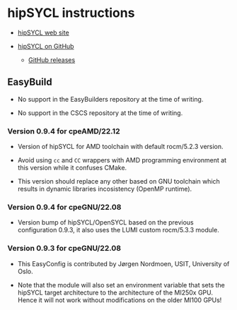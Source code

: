 # hipSYCL instructions

-   [hipSYCL web site](https://hipsycl.github.io/)

-   [hipSYCL on GitHub](https://github.com/illuhad/hipSYCL)

    -   [GitHub releases](https://github.com/illuhad/hipSYCL/releases)


## EasyBuild

-   No support in the EasyBuilders repository at the time of writing.

-   No support in the CSCS repository at the time of writing.

### Version 0.9.4 for cpeAMD/22.12

-   Version of hipSYCL for AMD toolchain with default rocm/5.2.3 version. 

-   Avoid using `cc` and `CC` wrappers with AMD programming environment at this version while it confuses CMake.

-   This version should replace any other based on GNU toolchain which results in dynamic libraries incosistency (OpenMP runtime). 

### Version 0.9.4 for cpeGNU/22.08

-   Version bump of hipSYCL/OpenSYCL based on the previous configuration 0.9.3, it also uses the LUMI custom rocm/5.3.3 module. 

### Version 0.9.3 for cpeGNU/22.08

-   This EasyConfig is contributed by Jørgen Nordmoen, USIT, University of Oslo.

-   Note that the module will also set an environment variable that sets the hipSYCL
    target architecture to the architecture of the MI250x GPU. Hence it will not work
    without modifications on the older MI100 GPUs!
